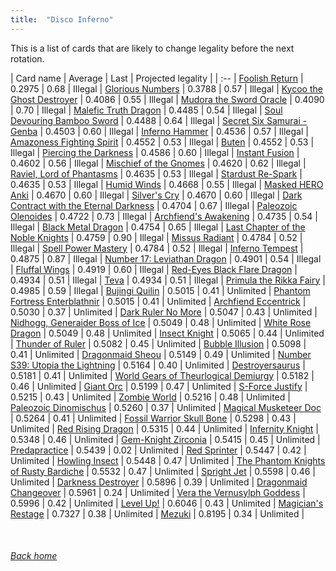 ```yaml
---
title:  "Disco Inferno"
---
```


This is a list of cards that are likely to change legality before the next rotation.

| Card name | Average | Last | Projected legality |
| :-- |
[Foolish Return](https://db.ygoprodeck.com/card/?search=Foolish%20Return) | 0.2975 | 0.68 | Illegal |
[Glorious Numbers](https://db.ygoprodeck.com/card/?search=Glorious%20Numbers) | 0.3788 | 0.57 | Illegal |
[Kycoo the Ghost Destroyer](https://db.ygoprodeck.com/card/?search=Kycoo%20the%20Ghost%20Destroyer) | 0.4086 | 0.55 | Illegal |
[Mudora the Sword Oracle](https://db.ygoprodeck.com/card/?search=Mudora%20the%20Sword%20Oracle) | 0.4090 | 0.70 | Illegal |
[Malefic Truth Dragon](https://db.ygoprodeck.com/card/?search=Malefic%20Truth%20Dragon) | 0.4485 | 0.54 | Illegal |
[Soul Devouring Bamboo Sword](https://db.ygoprodeck.com/card/?search=Soul%20Devouring%20Bamboo%20Sword) | 0.4488 | 0.64 | Illegal |
[Secret Six Samurai - Genba](https://db.ygoprodeck.com/card/?search=Secret%20Six%20Samurai%20-%20Genba) | 0.4503 | 0.60 | Illegal |
[Inferno Hammer](https://db.ygoprodeck.com/card/?search=Inferno%20Hammer) | 0.4536 | 0.57 | Illegal |
[Amazoness Fighting Spirit](https://db.ygoprodeck.com/card/?search=Amazoness%20Fighting%20Spirit) | 0.4552 | 0.53 | Illegal |
[Buten](https://db.ygoprodeck.com/card/?search=Buten) | 0.4552 | 0.53 | Illegal |
[Piercing the Darkness](https://db.ygoprodeck.com/card/?search=Piercing%20the%20Darkness) | 0.4586 | 0.60 | Illegal |
[Instant Fusion](https://db.ygoprodeck.com/card/?search=Instant%20Fusion) | 0.4602 | 0.56 | Illegal |
[Mischief of the Gnomes](https://db.ygoprodeck.com/card/?search=Mischief%20of%20the%20Gnomes) | 0.4620 | 0.62 | Illegal |
[Raviel, Lord of Phantasms](https://db.ygoprodeck.com/card/?search=Raviel,%20Lord%20of%20Phantasms) | 0.4635 | 0.53 | Illegal |
[Stardust Re-Spark](https://db.ygoprodeck.com/card/?search=Stardust%20Re-Spark) | 0.4635 | 0.53 | Illegal |
[Humid Winds](https://db.ygoprodeck.com/card/?search=Humid%20Winds) | 0.4668 | 0.55 | Illegal |
[Masked HERO Anki](https://db.ygoprodeck.com/card/?search=Masked%20HERO%20Anki) | 0.4670 | 0.60 | Illegal |
[Silver's Cry](https://db.ygoprodeck.com/card/?search=Silver's%20Cry) | 0.4670 | 0.60 | Illegal |
[Dark Contract with the Eternal Darkness](https://db.ygoprodeck.com/card/?search=Dark%20Contract%20with%20the%20Eternal%20Darkness) | 0.4704 | 0.67 | Illegal |
[Paleozoic Olenoides](https://db.ygoprodeck.com/card/?search=Paleozoic%20Olenoides) | 0.4722 | 0.73 | Illegal |
[Archfiend's Awakening](https://db.ygoprodeck.com/card/?search=Archfiend's%20Awakening) | 0.4735 | 0.54 | Illegal |
[Black Metal Dragon](https://db.ygoprodeck.com/card/?search=Black%20Metal%20Dragon) | 0.4754 | 0.65 | Illegal |
[Last Chapter of the Noble Knights](https://db.ygoprodeck.com/card/?search=Last%20Chapter%20of%20the%20Noble%20Knights) | 0.4759 | 0.90 | Illegal |
[Missus Radiant](https://db.ygoprodeck.com/card/?search=Missus%20Radiant) | 0.4784 | 0.52 | Illegal |
[Spell Power Mastery](https://db.ygoprodeck.com/card/?search=Spell%20Power%20Mastery) | 0.4784 | 0.52 | Illegal |
[Inferno Tempest](https://db.ygoprodeck.com/card/?search=Inferno%20Tempest) | 0.4875 | 0.87 | Illegal |
[Number 17: Leviathan Dragon](https://db.ygoprodeck.com/card/?search=Number%2017:%20Leviathan%20Dragon) | 0.4901 | 0.54 | Illegal |
[Fluffal Wings](https://db.ygoprodeck.com/card/?search=Fluffal%20Wings) | 0.4919 | 0.60 | Illegal |
[Red-Eyes Black Flare Dragon](https://db.ygoprodeck.com/card/?search=Red-Eyes%20Black%20Flare%20Dragon) | 0.4934 | 0.51 | Illegal |
[Teva](https://db.ygoprodeck.com/card/?search=Teva) | 0.4934 | 0.51 | Illegal |
[Primula the Rikka Fairy](https://db.ygoprodeck.com/card/?search=Primula%20the%20Rikka%20Fairy) | 0.4985 | 0.59 | Illegal |
[Bujingi Quilin](https://db.ygoprodeck.com/card/?search=Bujingi%20Quilin) | 0.5015 | 0.41 | Unlimited |
[Phantom Fortress Enterblathnir](https://db.ygoprodeck.com/card/?search=Phantom%20Fortress%20Enterblathnir) | 0.5015 | 0.41 | Unlimited |
[Archfiend Eccentrick](https://db.ygoprodeck.com/card/?search=Archfiend%20Eccentrick) | 0.5030 | 0.37 | Unlimited |
[Dark Ruler No More](https://db.ygoprodeck.com/card/?search=Dark%20Ruler%20No%20More) | 0.5047 | 0.43 | Unlimited |
[Nidhogg, Generaider Boss of Ice](https://db.ygoprodeck.com/card/?search=Nidhogg,%20Generaider%20Boss%20of%20Ice) | 0.5049 | 0.48 | Unlimited |
[White Rose Dragon](https://db.ygoprodeck.com/card/?search=White%20Rose%20Dragon) | 0.5049 | 0.48 | Unlimited |
[Insect Knight](https://db.ygoprodeck.com/card/?search=Insect%20Knight) | 0.5065 | 0.44 | Unlimited |
[Thunder of Ruler](https://db.ygoprodeck.com/card/?search=Thunder%20of%20Ruler) | 0.5082 | 0.45 | Unlimited |
[Bubble Illusion](https://db.ygoprodeck.com/card/?search=Bubble%20Illusion) | 0.5098 | 0.41 | Unlimited |
[Dragonmaid Sheou](https://db.ygoprodeck.com/card/?search=Dragonmaid%20Sheou) | 0.5149 | 0.49 | Unlimited |
[Number S39: Utopia the Lightning](https://db.ygoprodeck.com/card/?search=Number%20S39:%20Utopia%20the%20Lightning) | 0.5164 | 0.40 | Unlimited |
[Destroyersaurus](https://db.ygoprodeck.com/card/?search=Destroyersaurus) | 0.5181 | 0.41 | Unlimited |
[World Gears of Theurlogical Demiurgy](https://db.ygoprodeck.com/card/?search=World%20Gears%20of%20Theurlogical%20Demiurgy) | 0.5182 | 0.46 | Unlimited |
[Giant Orc](https://db.ygoprodeck.com/card/?search=Giant%20Orc) | 0.5199 | 0.47 | Unlimited |
[S-Force Justify](https://db.ygoprodeck.com/card/?search=S-Force%20Justify) | 0.5215 | 0.43 | Unlimited |
[Zombie World](https://db.ygoprodeck.com/card/?search=Zombie%20World) | 0.5216 | 0.48 | Unlimited |
[Paleozoic Dinomischus](https://db.ygoprodeck.com/card/?search=Paleozoic%20Dinomischus) | 0.5260 | 0.37 | Unlimited |
[Magical Musketeer Doc](https://db.ygoprodeck.com/card/?search=Magical%20Musketeer%20Doc) | 0.5264 | 0.41 | Unlimited |
[Fossil Warrior Skull Bone](https://db.ygoprodeck.com/card/?search=Fossil%20Warrior%20Skull%20Bone) | 0.5298 | 0.43 | Unlimited |
[Red Rising Dragon](https://db.ygoprodeck.com/card/?search=Red%20Rising%20Dragon) | 0.5315 | 0.44 | Unlimited |
[Infernity Knight](https://db.ygoprodeck.com/card/?search=Infernity%20Knight) | 0.5348 | 0.46 | Unlimited |
[Gem-Knight Zirconia](https://db.ygoprodeck.com/card/?search=Gem-Knight%20Zirconia) | 0.5415 | 0.45 | Unlimited |
[Predapractice](https://db.ygoprodeck.com/card/?search=Predapractice) | 0.5439 | 0.02 | Unlimited |
[Red Sprinter](https://db.ygoprodeck.com/card/?search=Red%20Sprinter) | 0.5447 | 0.42 | Unlimited |
[Howling Insect](https://db.ygoprodeck.com/card/?search=Howling%20Insect) | 0.5448 | 0.47 | Unlimited |
[The Phantom Knights of Rusty Bardiche](https://db.ygoprodeck.com/card/?search=The%20Phantom%20Knights%20of%20Rusty%20Bardiche) | 0.5532 | 0.47 | Unlimited |
[Spright Jet](https://db.ygoprodeck.com/card/?search=Spright%20Jet) | 0.5598 | 0.46 | Unlimited |
[Darkness Destroyer](https://db.ygoprodeck.com/card/?search=Darkness%20Destroyer) | 0.5896 | 0.39 | Unlimited |
[Dragonmaid Changeover](https://db.ygoprodeck.com/card/?search=Dragonmaid%20Changeover) | 0.5961 | 0.24 | Unlimited |
[Vera the Vernusylph Goddess](https://db.ygoprodeck.com/card/?search=Vera%20the%20Vernusylph%20Goddess) | 0.5996 | 0.42 | Unlimited |
[Level Up!](https://db.ygoprodeck.com/card/?search=Level%20Up!) | 0.6046 | 0.43 | Unlimited |
[Magician's Restage](https://db.ygoprodeck.com/card/?search=Magician's%20Restage) | 0.7327 | 0.38 | Unlimited |
[Mezuki](https://db.ygoprodeck.com/card/?search=Mezuki) | 0.8195 | 0.34 | Unlimited |

<br>

###### [Back home](index)